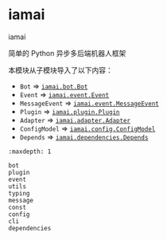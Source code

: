 # iamai

iamai

简单的 Python 异步多后端机器人框架

本模块从子模块导入了以下内容：
- `Bot` => [`iamai.bot.Bot`](bot)
- `Event` => [`iamai.event.Event`](./api/event)
- `MessageEvent` => [`iamai.event.MessageEvent`](./event#MessageEvent)
- `Plugin` => [`iamai.plugin.Plugin`](./plugin#Plugin)
- `Adapter` => [`iamai.adapter.Adapter`](./adapter/#Adapter)
- `ConfigModel` => [`iamai.config.ConfigModel`](./config#ConfigModel)
- `Depends` => [`iamai.dependencies.Depends`](./dependencies#Depends)

```{toctree}
:maxdepth: 1

bot
plugin
event
utils
typing
message
const
config
cli
dependencies
```